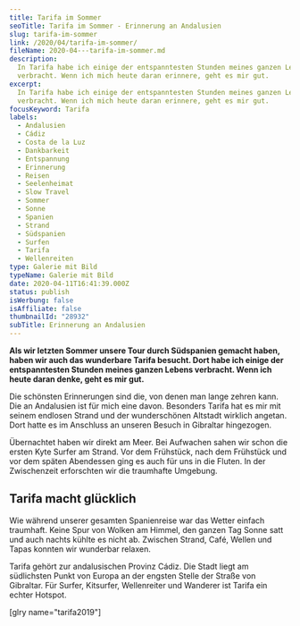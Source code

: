 ```yaml
---
title: Tarifa im Sommer
seoTitle: Tarifa im Sommer - Erinnerung an Andalusien
slug: tarifa-im-sommer
link: /2020/04/tarifa-im-sommer/
fileName: 2020-04---tarifa-im-sommer.md
description:
  In Tarifa habe ich einige der entspanntesten Stunden meines ganzen Lebens
  verbracht. Wenn ich mich heute daran erinnere, geht es mir gut.
excerpt:
  In Tarifa habe ich einige der entspanntesten Stunden meines ganzen Lebens
  verbracht. Wenn ich mich heute daran erinnere, geht es mir gut.
focusKeyword: Tarifa
labels:
  - Andalusien
  - Cádiz
  - Costa de la Luz
  - Dankbarkeit
  - Entspannung
  - Erinnerung
  - Reisen
  - Seelenheimat
  - Slow Travel
  - Sommer
  - Sonne
  - Spanien
  - Strand
  - Südspanien
  - Surfen
  - Tarifa
  - Wellenreiten
type: Galerie mit Bild
typeName: Galerie mit Bild
date: 2020-04-11T16:41:39.000Z
status: publish
isWerbung: false
isAffiliate: false
thumbnailId: "28932"
subTitle: Erinnerung an Andalusien
---
```


<strong>Als wir letzten Sommer unsere Tour durch Südspanien gemacht haben, haben
wir auch das wunderbare Tarifa besucht. Dort habe ich einige der entspanntesten
Stunden meines ganzen Lebens verbracht. Wenn ich heute daran denke, geht es mir
gut.</strong>

Die schönsten Erinnerungen sind die, von denen man lange zehren kann. Die an
Andalusien ist für mich eine davon. Besonders Tarifa hat es mir mit seinem
endlosen Strand und der wunderschönen Altstadt wirklich angetan. Dort hatte es
im Anschluss an unseren Besuch in Gibraltar hingezogen.

Übernachtet haben wir direkt am Meer. Bei Aufwachen sahen wir schon die ersten
Kyte Surfer am Strand. Vor dem Frühstück, nach dem Frühstück und vor dem späten
Abendessen ging es auch für uns in die Fluten. In der Zwischenzeit erforschten
wir die traumhafte Umgebung.

## Tarifa macht glücklich

Wie während unserer gesamten Spanienreise war das Wetter einfach traumhaft.
Keine Spur von Wolken am Himmel, den ganzen Tag Sonne satt und auch nachts
kühlte es nicht ab. Zwischen Strand, Café, Wellen und Tapas konnten wir
wunderbar relaxen.

Tarifa gehört zur andalusischen Provinz Cádiz. Die Stadt liegt am südlichsten
Punkt von Europa an der engsten Stelle der Straße von Gibraltar. Für Surfer,
Kitsurfer, Wellenreiter und Wanderer ist Tarifa ein echter Hotspot.

[glry name="tarifa2019"]
